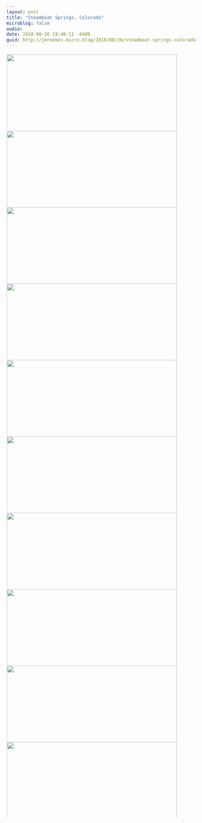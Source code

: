 ```yaml
---
layout: post
title: "Steamboat Springs, Colorado"
microblog: false
audio: 
date: 2018-08-26 19:40:11 -0400
guid: http://jmreekes.micro.blog/2018/08/26/steamboat-springs-colorado.html
---
```



<a href="http://www.jmreekes.com/uploads/2018/114e988815.jpg"><img src="http://www.jmreekes.com/uploads/2018/114e988815.jpg" width="600" height="450" style="display: inline-block; max-height: 200px; width: auto; padding: 1px;" class="sunlit_image" /></a><a href="http://www.jmreekes.com/uploads/2018/9fe7e7f936.jpg"><img src="http://www.jmreekes.com/uploads/2018/9fe7e7f936.jpg" width="600" height="450" style="display: inline-block; max-height: 200px; width: auto; padding: 1px;" class="sunlit_image" /></a><a href="http://www.jmreekes.com/uploads/2018/d681decb44.jpg"><img src="http://www.jmreekes.com/uploads/2018/d681decb44.jpg" width="600" height="450" style="display: inline-block; max-height: 200px; width: auto; padding: 1px;" class="sunlit_image" /></a><a href="http://www.jmreekes.com/uploads/2018/5a3505f31a.jpg"><img src="http://www.jmreekes.com/uploads/2018/5a3505f31a.jpg" width="600" height="450" style="display: inline-block; max-height: 200px; width: auto; padding: 1px;" class="sunlit_image" /></a><a href="http://www.jmreekes.com/uploads/2018/c76c8521b9.jpg"><img src="http://www.jmreekes.com/uploads/2018/c76c8521b9.jpg" width="600" height="450" style="display: inline-block; max-height: 200px; width: auto; padding: 1px;" class="sunlit_image" /></a><a href="http://www.jmreekes.com/uploads/2018/dfca046783.jpg"><img src="http://www.jmreekes.com/uploads/2018/dfca046783.jpg" width="600" height="450" style="display: inline-block; max-height: 200px; width: auto; padding: 1px;" class="sunlit_image" /></a><a href="http://www.jmreekes.com/uploads/2018/71e891c01b.jpg"><img src="http://www.jmreekes.com/uploads/2018/71e891c01b.jpg" width="600" height="450" style="display: inline-block; max-height: 200px; width: auto; padding: 1px;" class="sunlit_image" /></a><a href="http://www.jmreekes.com/uploads/2018/80bae02407.jpg"><img src="http://www.jmreekes.com/uploads/2018/80bae02407.jpg" width="600" height="450" style="display: inline-block; max-height: 200px; width: auto; padding: 1px;" class="sunlit_image" /></a><a href="http://www.jmreekes.com/uploads/2018/86d4d24894.jpg"><img src="http://www.jmreekes.com/uploads/2018/86d4d24894.jpg" width="600" height="450" style="display: inline-block; max-height: 200px; width: auto; padding: 1px;" class="sunlit_image" /></a><a href="http://www.jmreekes.com/uploads/2018/b2fd68e0a3.jpg"><img src="http://www.jmreekes.com/uploads/2018/b2fd68e0a3.jpg" width="600" height="450" style="display: inline-block; max-height: 200px; width: auto; padding: 1px;" class="sunlit_image" /></a>



